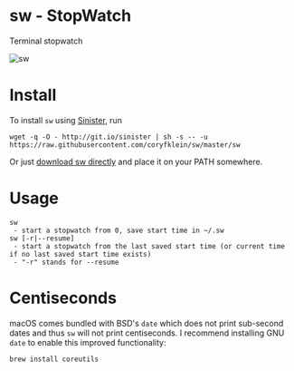 # sw - <b>S</b>top<b>W</b>atch
Terminal stopwatch

![sw](https://user-images.githubusercontent.com/3503322/27557638-8a488c40-5a77-11e7-804b-3aff10df6365.gif)

# Install

To install `sw` using [Sinister](https://github.com/jamesqo/sinister), run

    wget -q -O - http://git.io/sinister | sh -s -- -u https://raw.githubusercontent.com/coryfklein/sw/master/sw

Or just [download sw directly](https://raw.githubusercontent.com/coryfklein/sw/master/sw) and place it on your PATH somewhere.

# Usage

    sw
     - start a stopwatch from 0, save start time in ~/.sw
    sw [-r|--resume]
     - start a stopwatch from the last saved start time (or current time if no last saved start time exists)
     - "-r" stands for --resume

# Centiseconds

macOS comes bundled with BSD's `date` which does not print sub-second dates and thus `sw` will not print centiseconds. I recommend installing GNU `date` to enable this improved functionality:

    brew install coreutils

